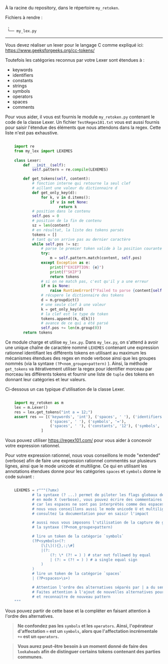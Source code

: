 À la racine du repository, dans le répertoire `my_retoken`.

Fichiers à rendre :

```
 .
 └── my_lex.py
```

---

Vous devez réaliser un lexer pour le langage C comme expliqué ici: https://www.geeksforgeeks.org/cc-tokens/

Toutefois les catégories reconnus par votre Lexer sont étendues à :

- keywords
- identifiers
- constants
- strings
- symbols
- operators
- spaces
- comments

Pour vous aider, il vous est fournis le module `my_retoken.py` contenant le code de la classe Lexer.
Un fichier `TestRegex101.txt` vous est aussi fournis pour saisir l'étendue des éléments que nous attendons dans la regex. Cette liste n'est pas exhaustive.

```python

    import re
    from my_lex import LEXEMES
    
    class Lexer:
        def __init__(self):
            self.pattern = re.compile(LEXEMES)

        def get_tokens(self, content):
            # fonction interne qui retourne la seul clef
            # aillant une valeur du dictionnaire d
            def get_only_key(d):
                for k, v in d.items():
                    if v is not None:
                        return k
            # position dans le contenu
            self.pos = 0
            # position de la fin de contenu
            sz = len(content)
            # en résultat, la liste des tokens parsés
            tokens = []
            # tant qu'on arrive pas au dernier caractère
            while self.pos != sz:
                # parse le premier token valide à la position courante
                try:
                    m = self.pattern.match(content, self.pos)
                except Exception as e:
                    print(f"EXCEPTION: {e}")
                    print(f"SKIP")
                    return tokens
                # si on ne match pas, c'est qu'il y a une erreur
                if m is None:
                    raise RuntimeError(f"Failed to parse {content[self.pos:]}")
                # récupere le dictionnaire des tokens
                d = m.groupdict()
                # une seule clef à une valeur
                k = get_only_key(d)
                # la clef est le type de token
                tokens.append((k, d[k]))
                # avance de ce qui a été parsé
                self.pos += len(m.group(0))
        return tokens
```

Ce module charge et utilise `my_lex.py`. Dans `my_lex.py`, on s'attend à avoir une unique chaîne de caractère nommé ``LEXEMES`` contenant une expression rationnel identifiant les différents tokens en utilisant au maximum les mécanismes étendues des regex en mode verbose ainsi que les groupes nommés (via la syntaxe `(?P<nom_groupe>pattern)` ).
Ainsi, la méthode `get_tokens` va itérativement utiliser la regex pour identifier morceau par morceau les différents tokens et fournir une liste de `tuple` des tokens en donnant leur catégories et leur valeurs.

Ci-dessous un cas typique d'utilisation de la classe Lexer.

```python

    import my_retoken as m
    lex = m.Lexer()
    res = lex.get_tokens("int a = 12;")
    assert res == [('keywords', 'int'), ('spaces', ' '), ('identifiers', 'a'),
                    ('spaces', ' '), ('symbols', '='),
                    ('spaces', ' '), ('constants', '12'), ('symbols', ';')
                ]
```

Vous pouvez utiliser https://regex101.com/ pour vous aider à concevoir votre expression rationnel.

Pour votre expression rationnel, nous vous conseillons le mode "extended" (verbose) afin de faire une expression rationnel commentés sur plusieurs lignes, ainsi que le mode unicode et multiligne. Ce qui en utilisant les annotations étendues donne pour les catégories `spaces` et `symbols` donne le code suivant :

```python

    LEXEMES = r"""(?umx)
            # la syntaxe (? ...) permet de piloter les flags globaux de la regex.
            # en mode X (verbose), vous pouvez écrire des commentaires dans votre regex,
            # car les espaces ne sont pas interprétés comme des espaces à lire.
            # nous vous conseillons aussi le mode unicode U et multiligne M ...
            # consultez la documentation pour en saisir l'impact

            # aussi nous vous imposons l'utilisation de la capture de groupe nommé via
            # la syntaxe (?P<nom_groupe>pattern)

            # lire un token de la catégorie `symbols`
            (?P<symbols>(?:
                [\[\](){},:;\#]
                |(?:
                    (?: \* (?! = ) ) # star not followed by equal
                    | (?: = (?! = ) ) # a single equal sign
                )
            )
            # lire un token de la catégorie `spaces`
            | (?P<spaces>\s+)

            # Attention l'ordre des alternatives séparés par | a du sens
            # Faites attention à l'ajout de nouvelles alternatives pour lire
            # et reconnaitre de nouveau pattern
    """
```


Vous pouvez partir de cette base et la compléter en faisant attention à l'ordre des alternatives.

> **Ne confondez pas les `symbols` et les `operators`. Ainsi, l'opérateur d'affectation `=` est un `symbols`, alors que l'affectation incrémentale `+=` est un `operators`.**

> **Vous aurez peut-être besoin à un moment donné de faire des `lookaheads` afin de distinguer certains tokens contenant des parties communes.**
